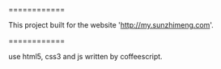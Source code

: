 ============

This project built for the website 'http://my.sunzhimeng.com'.

============

use html5, css3 and js written by coffeescript.
